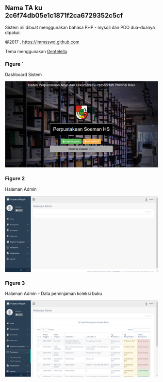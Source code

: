 ## Nama TA ku 2c6f74db05e1c1871f2ca6729352c5cf

Sistem ini dibuat menggunakan bahasa PHP - mysqli dan PDO dua-duanya dipakai.

@2017 . https://immsswd.github.com

Tema menggunakan [Gentelella](https://github.com/puikinsh/gentelella)

### Figure `
Dashboard Sistem


![fig1](/admin/public/images/ta3.png)


### Figure 2
Halaman Admin


![fig2](/admin/public/images/ta1.png)


### Figure 3
Halaman Admin - Data peminjaman koleksi buku


![fig3](/admin/public/images/ta2.png)